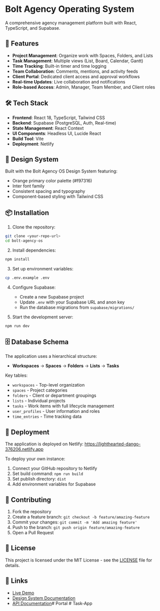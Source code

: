 # Bolt Agency Operating System
 
A comprehensive agency management platform built with React, TypeScript, and Supabase.

## 🚀 Features

- **Project Management**: Organize work with Spaces, Folders, and Lists
- **Task Management**: Multiple views (List, Board, Calendar, Gantt)
- **Time Tracking**: Built-in timer and time logging
- **Team Collaboration**: Comments, mentions, and activity feeds
- **Client Portal**: Dedicated client access and approval workflows
- **Real-time Updates**: Live collaboration and notifications
- **Role-based Access**: Admin, Manager, Team Member, and Client roles

## 🛠 Tech Stack

- **Frontend**: React 18, TypeScript, Tailwind CSS
- **Backend**: Supabase (PostgreSQL, Auth, Real-time)
- **State Management**: React Context
- **UI Components**: Headless UI, Lucide React
- **Build Tool**: Vite
- **Deployment**: Netlify

## 🎨 Design System

Built with the Bolt Agency OS Design System featuring:
- Orange primary color palette (#f97316)
- Inter font family
- Consistent spacing and typography
- Component-based styling with Tailwind CSS

## 📦 Installation

1. Clone the repository:
```bash
git clone <your-repo-url>
cd bolt-agency-os
```

2. Install dependencies:
```bash
npm install
```

3. Set up environment variables:
```bash
cp .env.example .env
```

4. Configure Supabase:
   - Create a new Supabase project
   - Update `.env` with your Supabase URL and anon key
   - Run the database migrations from `supabase/migrations/`

5. Start the development server:
```bash
npm run dev
```

## 🗄️ Database Schema

The application uses a hierarchical structure:
- **Workspaces** → **Spaces** → **Folders** → **Lists** → **Tasks**

Key tables:
- `workspaces` - Top-level organization
- `spaces` - Project categories
- `folders` - Client or department groupings
- `lists` - Individual projects
- `tasks` - Work items with full lifecycle management
- `user_profiles` - User information and roles
- `time_entries` - Time tracking data

## 🚀 Deployment

The application is deployed on Netlify: https://lighthearted-dango-376206.netlify.app

To deploy your own instance:
1. Connect your GitHub repository to Netlify
2. Set build command: `npm run build`
3. Set publish directory: `dist`
4. Add environment variables for Supabase

## 🤝 Contributing

1. Fork the repository
2. Create a feature branch: `git checkout -b feature/amazing-feature`
3. Commit your changes: `git commit -m 'Add amazing feature'`
4. Push to the branch: `git push origin feature/amazing-feature`
5. Open a Pull Request

## 📄 License

This project is licensed under the MIT License - see the [LICENSE](LICENSE) file for details.

## 🔗 Links

- [Live Demo](https://lighthearted-dango-376206.netlify.app)
- [Design System Documentation](docs/design-system.md)
- [API Documentation](docs/api.md)# Portal
#   T a s k - A p p 
 
 
